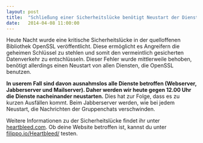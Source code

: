```yaml
---
layout: post
title:  "Schließung einer Sicherheitslücke benötigt Neustart der Dienste"
date:   2014-04-08 11:00:00
---
```

Heute Nacht wurde eine kritische Sicherheitslücke in der quelloffenen Bibliothek OpenSSL veröffentlicht. Diese ermöglicht es Angreifern die geheimen Schlüssel zu stehlen und somit den vermeintlich gesicherten Datenverkehr zu entschlüsseln. Dieser Fehler wurde mittlerweile behoben, benötigt allerdings einen Neustart von allen Diensten, die OpenSSL benutzen.

**In userem Fall sind davon ausnahmslos alle Dienste betroffen (Webserver, Jabberserver und Mailserver). Daher werden wir heute gegen 12.00 Uhr die Dienste nacheinander neustarten.** Dies hat zur Folge, dass es zu kurzen Ausfällen kommt. Beim Jabberserver werden, wie bei jedem Neustart, die Nachrichten der Gruppenchats verschwinden.

Weitere Informationen zu der Sicherheitslücke findet ihr unter [heartbleed.com](http://heartbleed.com). Ob deine Website betroffen ist, kannst du unter [filippo.io/Heartbleed/](http://filippo.io/Heartbleed/) testen.

